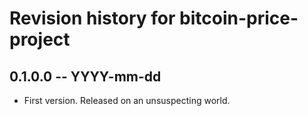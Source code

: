 # Revision history for bitcoin-price-project

## 0.1.0.0 -- YYYY-mm-dd

* First version. Released on an unsuspecting world.
